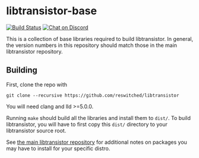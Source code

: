 # libtransistor-base
[![Build Status](https://travis-ci.org/reswitched/libtransistor-base.svg?branch=master)](https://travis-ci.org/reswitched/libtransistor-base) [![Chat on Discord](https://img.shields.io/badge/chat-Discord-brightgreen.svg)](https://discordapp.com/invite/ZdqEhed)

This is a collection of base libraries required to build libtransistor. In general,
the version numbers in this repository should match those in the main libtransistor
repository.

## Building

First, clone the repo with

```
git clone --recursive https://github.com/reswitched/libtransistor
```

You will need clang and lld >=5.0.0.

Running `make` should build all the libraries and install them to `dist/`. To build libtransistor, you will have to first copy this `dist/` directory to your libtransistor source root.

See [the main libtransistor repository](https://github.com/reswitched/libtransistor) for additional notes on packages you may have to install for your specific distro.
